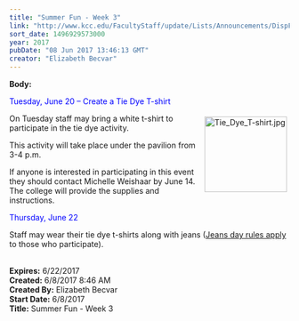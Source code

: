 ```yaml
---
title: "Summer Fun - Week 3"
link: "http://www.kcc.edu/FacultyStaff/update/Lists/Announcements/DispForm.aspx?ID=2451"
sort_date: 1496929573000
year: 2017
pubDate: "08 Jun 2017 13:46:13 GMT"
creator: "Elizabeth Becvar"
---
```


<div><b>Body:</b> <div class="ExternalClass734CB79D3541424DBE14E5697C917909"><p><span style="color:red">​</span><span style="color:blue">Tuesday, June 20 – Create a Tie Dye T-shirt</span></p>
<p><img width="369" height="335" alt="Tie_Dye_T-shirt.jpg" src="/FacultyStaff/update/Documents/Tie_Dye_T-shirt.jpg" style="height:136px;width:148px;vertical-align:auto;float:right;margin:5px" />On Tuesday staff may bring a white t-shirt to participate in the tie dye activity.  </p>
<p>This activity will take place under the pavilion from 3-4 p.m. </p>
<p>If anyone is interested in participating in this event they should contact Michelle Weishaar by June 14.  The college will provide the supplies and instructions.</p>
<p style="color:blue">Thursday, June 22</p>
<p>Staff may wear their tie dye t-shirts along with jeans (<a href="/FacultyStaff/update/Documents/CasualDenimGuidelines.pdf">Jeans day rules apply </a>to those who participate).  <br /> <br /></p></div>
</div>
<div><b>Expires:</b> 6/22/2017</div>
<div><b>Created:</b> 6/8/2017 8:46 AM</div>
<div><b>Created By:</b> Elizabeth Becvar</div>
<div><b>Start Date:</b> 6/8/2017</div>
<div><b>Title:</b> Summer Fun - Week 3</div>
